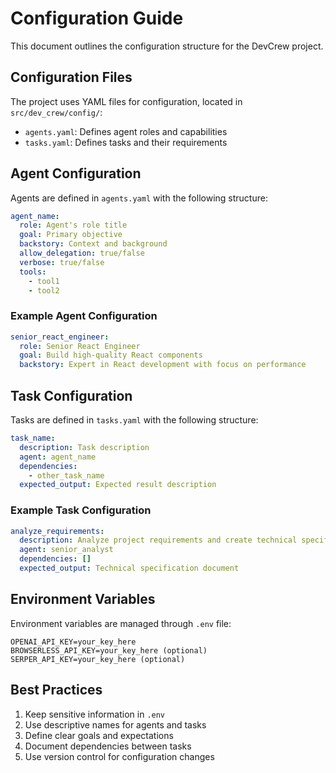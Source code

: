# Configuration Guide

This document outlines the configuration structure for the DevCrew project.

## Configuration Files

The project uses YAML files for configuration, located in `src/dev_crew/config/`:

- `agents.yaml`: Defines agent roles and capabilities
- `tasks.yaml`: Defines tasks and their requirements

## Agent Configuration

Agents are defined in `agents.yaml` with the following structure:

```yaml
agent_name:
  role: Agent's role title
  goal: Primary objective
  backstory: Context and background
  allow_delegation: true/false
  verbose: true/false
  tools:
    - tool1
    - tool2
```

### Example Agent Configuration

```yaml
senior_react_engineer:
  role: Senior React Engineer
  goal: Build high-quality React components
  backstory: Expert in React development with focus on performance
```

## Task Configuration

Tasks are defined in `tasks.yaml` with the following structure:

```yaml
task_name:
  description: Task description
  agent: agent_name
  dependencies:
    - other_task_name
  expected_output: Expected result description
```

### Example Task Configuration

```yaml
analyze_requirements:
  description: Analyze project requirements and create technical specifications
  agent: senior_analyst
  dependencies: []
  expected_output: Technical specification document
```

## Environment Variables

Environment variables are managed through `.env` file:

```
OPENAI_API_KEY=your_key_here
BROWSERLESS_API_KEY=your_key_here (optional)
SERPER_API_KEY=your_key_here (optional)
```

## Best Practices

1. Keep sensitive information in `.env`
2. Use descriptive names for agents and tasks
3. Define clear goals and expectations
4. Document dependencies between tasks
5. Use version control for configuration changes

